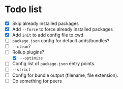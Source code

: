 # Todo list

- [x] Skip already installed packages
- [x] Add `--force` to force already installed packages
- [x] Add `init` to add config file to cwd
- [ ] `package.json` config for default adds/bundles?
- [ ] `--clean`?
- [ ] Rollup plugins?
  - [x] `--optimize`
- [ ] Config list of `package.json` entry points.
- [ ] `--strict`
- [ ] Config for bundle output (filename, file extension).
- [ ] Do something for peers
